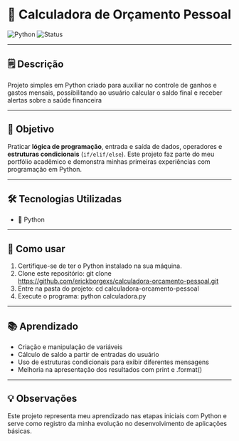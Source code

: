 # 🧮 Calculadora de Orçamento Pessoal

![Python](https://img.shields.io/badge/Python-3.11-blue?logo=python&logoColor=white)
![Status](https://img.shields.io/badge/Status-Iniciante-orange)

---

## 🗒️ Descrição
Projeto simples em Python criado para auxiliar no controle de ganhos e gastos mensais, possibilitando ao usuário calcular o saldo final e receber alertas sobre a saúde financeira

---

## 🎯 Objetivo
Praticar **lógica de programação**, entrada e saída de dados, operadores e **estruturas condicionais** (`if/elif/else`). Este projeto faz parte do meu portfólio acadêmico e demonstra minhas primeiras experiências com programação em Python.

---

## 🛠 Tecnologias Utilizadas
- 🐍 Python

---

## 🚀 Como usar
 1. Certifique-se de ter o Python instalado na sua máquina.
 2. Clone este repositório:
    git clone https://github.com/erickborgexs/calculadora-orcamento-pessoal.git
 3. Entre na pasta do projeto:
    cd calculadora-orcamento-pessoal
 4. Execute o programa:
   python calculadora.py

---

## 📚 Aprendizado
- Criação e manipulação de variáveis
- Cálculo de saldo a partir de entradas do usuário
- Uso de estruturas condicionais para exibir diferentes mensagens
- Melhoria na apresentação dos resultados com print e .format() 

---

## 💡 Observações
Este projeto representa meu aprendizado nas etapas iniciais com Python e serve como registro da minha evolução no desenvolvimento de aplicações básicas.
